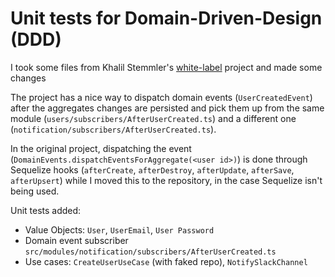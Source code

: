 # Unit tests for Domain-Driven-Design (DDD)
I took some files from Khalil Stemmler's [white-label](https://github.com/stemmlerjs/white-label) project and made some changes

The project has a nice way to dispatch domain events (`UserCreatedEvent`) after the aggregates changes are persisted and pick them up from the same module (`users/subscribers/AfterUserCreated.ts`) and a different one (`notification/subscribers/AfterUserCreated.ts`).

In the original project, dispatching the event (`DomainEvents.dispatchEventsForAggregate(<user id>)`) is done through Sequelize hooks (`afterCreate`, `afterDestroy`, `afterUpdate`, `afterSave`, `afterUpsert`) while I moved this to the repository, in the case Sequelize isn't being used.

Unit tests added:
* Value Objects: `User`, `UserEmail`, `User Password`
* Domain event subscriber `src/modules/notification/subscribers/AfterUserCreated.ts`
* Use cases: `CreateUserUseCase` (with faked repo), `NotifySlackChannel`